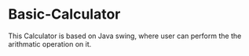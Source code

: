 # Basic-Calculator
This Calculator is based on Java swing, where user can perform the the arithmatic operation on it.
